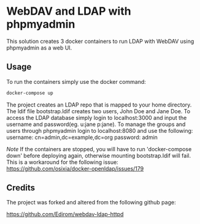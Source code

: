 # WebDAV and LDAP with phpmyadmin
This solution creates 3 docker containers to run LDAP with WebDAV using phpmyadmin as a web UI.

## Usage
To run the containers simply use the docker command:

```bash
docker-compose up
```
The project creates an LDAP repo that is mapped to your home directory.
The ldif file bootstrap.ldif creates two users, John Doe and Jane Doe. To access the LDAP database simply login to localhost:3000 and input the username and password(eg. u:jane p:jane). To manage the groups and users through phpmyadmin login to localhost:8080 and use the following:
    username: cn=admin,dc=example,dc=org
    password: admin

*Note* If the containers are stopped, you will have to run 'docker-compose down' before deploying again, otherwise mounting bootstrap.ldif will fail. This is a workaround for the following issue:
https://github.com/osixia/docker-openldap/issues/179

## Credits
The project was forked and altered from the following github page:

https://github.com/Edirom/webdav-ldap-httpd

